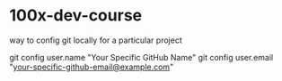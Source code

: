 # 100x-dev-course


way to config git locally for a particular project

git config user.name "Your Specific GitHub Name" 
git config user.email "your-specific-github-email@example.com"

